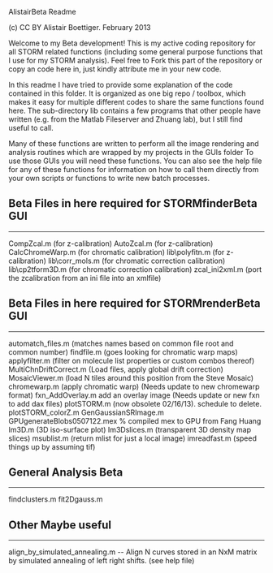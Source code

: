 AlistairBeta Readme

(c) CC BY Alistair Boettiger.   February 2013

Welcome to my Beta development!  This is my active coding repository for all STORM related functions (including some general purpose functions that I use for my STORM analysis).
Feel free to Fork this part of the repository or copy an code here in, just kindly attribute me in your new code.

In this readme I have tried to provide some explanation of the code contained in this folder.
It is organized as one big repo / toolbox, which makes it easy for multiple different codes to share the same functions found here.
The sub-directory lib contains a few programs that other people have written (e.g. from the Matlab Fileserver and Zhuang lab), but I still find useful to call.  

Many of these functions are written to perform all the image rendering and analysis routines which are wrapped by my projects in the GUIs folder
To use those GUIs you will need these functions.  You can also see the help file for any of these functions for information on how to call them directly from your own scripts or functions to write new batch processes.


## Beta Files in here required for STORMfinderBeta GUI
----
CompZcal.m  (for z-calibration)
AutoZcal.m  (for z-calibration)
CalcChromeWarp.m (for chromatic calibration)
lib\polyfitn.m  (for z-calibration)
lib\corr_mols.m  (for chromatic correction calibration)
lib\cp2tform3D.m (for chromatic correction calibration)
zcal_ini2xml.m (port the zcalibration from an ini file into an xmlfile)


## Beta Files in here required for STORMrenderBeta GUI
----
automatch_files.m (matches names based on common file root and common number)
findfile.m  (goes looking for chromatic warp maps)
applyfilter.m   (filter on molecule list properties or custom combos thereof)
MultiChnDriftCorrect.m  (Load files, apply global drift correction)
MosaicViewer.m    (load N tiles around this position from the Steve Mosaic)
chromewarp.m 		(apply chromatic warp) 										(Needs update to new chromewarp format)
fxn_AddOverlay.m 	add an overlay image 										(Needs update or new fxn to add dax files)
plotSTORM.m 																    (now obsolete 02/16/13).  schedule to delete.
plotSTORM_colorZ.m
GenGaussianSRImage.m
GPUgenerateBlobs0507122.mex % compiled mex to GPU from Fang Huang
Im3D.m     (3D iso-surface plot)
Im3Dslices.m   (transparent 3D density map slices)
msublist.m  (return mlist for just a local image)
imreadfast.m 		(speed things up by assuming tif)


## General Analysis Beta
---
findclusters.m
fit2Dgauss.m 


## Other Maybe useful
---
align_by_simulated_annealing.m -- Align N curves stored in an NxM matrix by simulated annealing of left right shifts.  (see help file)